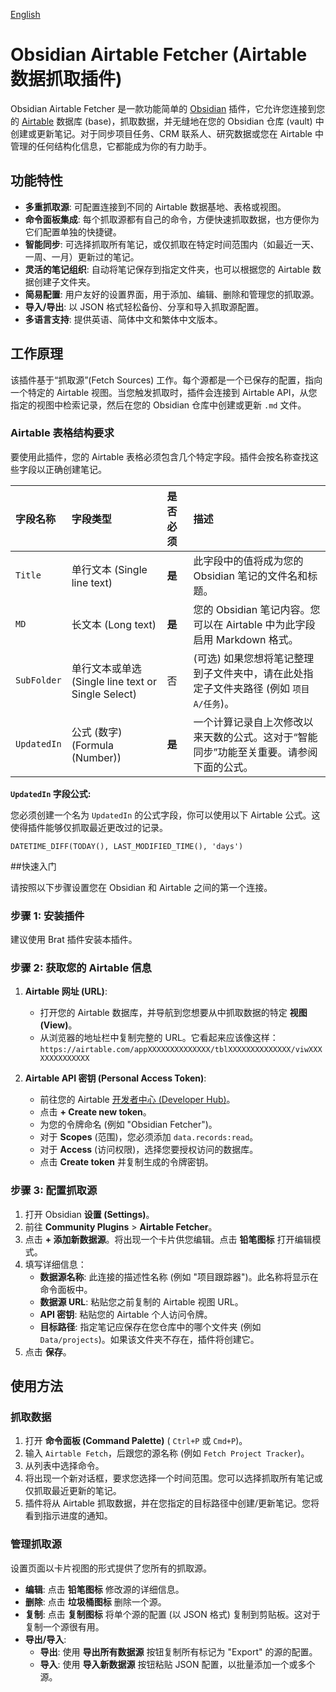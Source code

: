 [English](README.md)

# Obsidian Airtable Fetcher (Airtable 数据抓取插件)

Obsidian Airtable Fetcher 是一款功能简单的 [Obsidian](https://obsidian.md) 插件，它允许您连接到您的 [Airtable](https://airtable.com/) 数据库 (base)，抓取数据，并无缝地在您的 Obsidian 仓库 (vault) 中创建或更新笔记。对于同步项目任务、CRM 联系人、研究数据或您在 Airtable 中管理的任何结构化信息，它都能成为你的有力助手。

## 功能特性

-   **多重抓取源**: 可配置连接到不同的 Airtable 数据基地、表格或视图。
-   **命令面板集成**: 每个抓取源都有自己的命令，方便快速抓取数据，也方便你为它们配置单独的快捷键。
-   **智能同步**: 可选择抓取所有笔记，或仅抓取在特定时间范围内（如最近一天、一周、一月）更新过的笔记。
-   **灵活的笔记组织**: 自动将笔记保存到指定文件夹，也可以根据您的 Airtable 数据创建子文件夹。
-   **简易配置**: 用户友好的设置界面，用于添加、编辑、删除和管理您的抓取源。
-   **导入/导出**: 以 JSON 格式轻松备份、分享和导入抓取源配置。
-   **多语言支持**: 提供英语、简体中文和繁体中文版本。

## 工作原理

该插件基于“抓取源”(Fetch Sources) 工作。每个源都是一个已保存的配置，指向一个特定的 Airtable 视图。当您触发抓取时，插件会连接到 Airtable API，从您指定的视图中检索记录，然后在您的 Obsidian 仓库中创建或更新 `.md` 文件。

### Airtable 表格结构要求

要使用此插件，您的 Airtable 表格必须包含几个特定字段。插件会按名称查找这些字段以正确创建笔记。

| 字段名称    | 字段类型                                           | 是否必须 | 描述                                                                                   |
| :---------- | :------------------------------------------------- | :------- | :------------------------------------------------------------------------------------- |
| `Title`     | 单行文本 (Single line text)                        | **是**   | 此字段中的值将成为您的 Obsidian 笔记的文件名和标题。                                   |
| `MD`        | 长文本 (Long text)                                 | **是**   | 您的 Obsidian 笔记内容。您可以在 Airtable 中为此字段启用 Markdown 格式。               |
| `SubFolder` | 单行文本或单选 (Single line text or Single Select) | 否       | (可选) 如果您想将笔记整理到子文件夹中，请在此处指定子文件夹路径 (例如 `项目 A/任务`)。 |
| `UpdatedIn` | 公式 (数字) (Formula (Number))                     | **是**   | 一个计算记录自上次修改以来天数的公式。这对于“智能同步”功能至关重要。请参阅下面的公式。 |

**`UpdatedIn` 字段公式:**

您必须创建一个名为 `UpdatedIn` 的公式字段，你可以使用以下 Airtable 公式。这使得插件能够仅抓取最近更改过的记录。

```
DATETIME_DIFF(TODAY(), LAST_MODIFIED_TIME(), 'days')
```

##快速入门

请按照以下步骤设置您在 Obsidian 和 Airtable 之间的第一个连接。

### 步骤 1: 安装插件

建议使用 Brat 插件安装本插件。

### 步骤 2: 获取您的 Airtable 信息

1.  **Airtable 网址 (URL)**:

    -   打开您的 Airtable 数据库，并导航到您想要从中抓取数据的特定 **视图 (View)**。
    -   从浏览器的地址栏中复制完整的 URL。它看起来应该像这样：`https://airtable.com/appXXXXXXXXXXXXXX/tblXXXXXXXXXXXXXX/viwXXXXXXXXXXXXXX`

2.  **Airtable API 密钥 (Personal Access Token)**:
    -   前往您的 Airtable [开发者中心 (Developer Hub)](https://airtable.com/create/tokens)。
    -   点击 **+ Create new token**。
    -   为您的令牌命名 (例如 "Obsidian Fetcher")。
    -   对于 **Scopes** (范围)，您必须添加 `data.records:read`。
    -   对于 **Access** (访问权限)，选择您要授权访问的数据库。
    -   点击 **Create token** 并复制生成的令牌密钥。

### 步骤 3: 配置抓取源

1.  打开 Obsidian **设置 (Settings)**。
2.  前往 **Community Plugins** > **Airtable Fetcher**。
3.  点击 **+ 添加新数据源**。将出现一个卡片供您编辑。点击 **铅笔图标** 打开编辑模式。
4.  填写详细信息：
    -   **数据源名称**: 此连接的描述性名称 (例如 "项目跟踪器")。此名称将显示在命令面板中。
    -   **数据源 URL**: 粘贴您之前复制的 Airtable 视图 URL。
    -   **API 密钥**: 粘贴您的 Airtable 个人访问令牌。
    -   **目标路径**: 指定笔记应保存在您仓库中的哪个文件夹 (例如 `Data/projects`)。如果该文件夹不存在，插件将创建它。
5.  点击 **保存**。

## 使用方法

### 抓取数据

1.  打开 **命令面板 (Command Palette)** ( `Ctrl+P` 或 `Cmd+P`)。
2.  输入 `Airtable Fetch`，后跟您的源名称 (例如 `Fetch Project Tracker`)。
3.  从列表中选择命令。
4.  将出现一个新对话框，要求您选择一个时间范围。您可以选择抓取所有笔记或仅抓取最近更新的笔记。
5.  插件将从 Airtable 抓取数据，并在您指定的目标路径中创建/更新笔记。您将看到指示进度的通知。

### 管理抓取源

设置页面以卡片视图的形式提供了您所有的抓取源。

-   **编辑**: 点击 **铅笔图标** 修改源的详细信息。
-   **删除**: 点击 **垃圾桶图标** 删除一个源。
-   **复制**: 点击 **复制图标** 将单个源的配置 (以 JSON 格式) 复制到剪贴板。这对于复制一个源很有用。
-   **导出/导入**:
    -   **导出**: 使用 **导出所有数据源** 按钮复制所有标记为 "Export" 的源的配置。
    -   **导入**: 使用 **导入新数据源** 按钮粘贴 JSON 配置，以批量添加一个或多个源。
